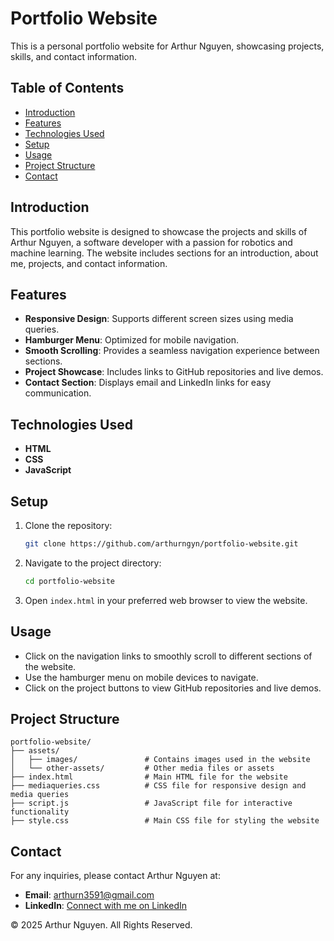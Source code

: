 
# Portfolio Website

This is a personal portfolio website for Arthur Nguyen, showcasing projects, skills, and contact information.

## Table of Contents

- [Introduction](#introduction)
- [Features](#features)
- [Technologies Used](#technologies-used)
- [Setup](#setup)
- [Usage](#usage)
- [Project Structure](#project-structure)
- [Contact](#contact)

## Introduction

This portfolio website is designed to showcase the projects and skills of Arthur Nguyen, a software developer with a passion for robotics and machine learning. The website includes sections for an introduction, about me, projects, and contact information.

## Features

- **Responsive Design**: Supports different screen sizes using media queries.
- **Hamburger Menu**: Optimized for mobile navigation.
- **Smooth Scrolling**: Provides a seamless navigation experience between sections.
- **Project Showcase**: Includes links to GitHub repositories and live demos.
- **Contact Section**: Displays email and LinkedIn links for easy communication.

## Technologies Used

- **HTML**
- **CSS**
- **JavaScript**

## Setup

1. Clone the repository:
   ```sh
   git clone https://github.com/arthurngyn/portfolio-website.git
   ```

2. Navigate to the project directory:
   ```sh
   cd portfolio-website
   ```

3. Open `index.html` in your preferred web browser to view the website.

## Usage

- Click on the navigation links to smoothly scroll to different sections of the website.
- Use the hamburger menu on mobile devices to navigate.
- Click on the project buttons to view GitHub repositories and live demos.

## Project Structure

```
portfolio-website/
├── assets/
│   ├── images/               # Contains images used in the website
│   └── other-assets/         # Other media files or assets
├── index.html                # Main HTML file for the website
├── mediaqueries.css          # CSS file for responsive design and media queries
├── script.js                 # JavaScript file for interactive functionality
├── style.css                 # Main CSS file for styling the website
```

## Contact

For any inquiries, please contact Arthur Nguyen at:
- **Email**: [arthurn3591@gmail.com](mailto:arthurn3591@gmail.com)
- **LinkedIn**: [Connect with me on LinkedIn](#https://www.linkedin.com/in/arthurngyn/)

© 2025 Arthur Nguyen. All Rights Reserved.


